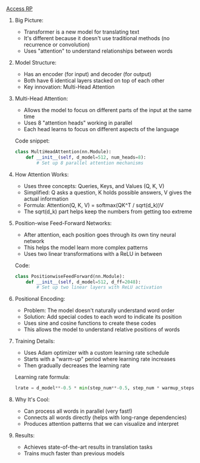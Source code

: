 [Access RP](https://arxiv.org/abs/1706.03762)

1. Big Picture:
   - Transformer is a new model for translating text
   - It's different because it doesn't use traditional methods (no recurrence or convolution)
   - Uses "attention" to understand relationships between words

2. Model Structure:
   - Has an encoder (for input) and decoder (for output)
   - Both have 6 identical layers stacked on top of each other
   - Key innovation: Multi-Head Attention

3. Multi-Head Attention:
   - Allows the model to focus on different parts of the input at the same time
   - Uses 8 "attention heads" working in parallel
   - Each head learns to focus on different aspects of the language

   Code snippet:
   ```python
   class MultiHeadAttention(nn.Module):
       def __init__(self, d_model=512, num_heads=8):
           # Set up 8 parallel attention mechanisms
   ```

4. How Attention Works:
   - Uses three concepts: Queries, Keys, and Values (Q, K, V)
   - Simplified: Q asks a question, K holds possible answers, V gives the actual information
   - Formula: Attention(Q, K, V) = softmax(QK^T / sqrt(d_k))V
   - The sqrt(d_k) part helps keep the numbers from getting too extreme

5. Position-wise Feed-Forward Networks:
   - After attention, each position goes through its own tiny neural network
   - This helps the model learn more complex patterns
   - Uses two linear transformations with a ReLU in between

   Code:
   ```python
   class PositionwiseFeedForward(nn.Module):
       def __init__(self, d_model=512, d_ff=2048):
           # Set up two linear layers with ReLU activation
   ```

6. Positional Encoding:
   - Problem: The model doesn't naturally understand word order
   - Solution: Add special codes to each word to indicate its position
   - Uses sine and cosine functions to create these codes
   - This allows the model to understand relative positions of words

7. Training Details:
   - Uses Adam optimizer with a custom learning rate schedule
   - Starts with a "warm-up" period where learning rate increases
   - Then gradually decreases the learning rate

   Learning rate formula:
   ```python
   lrate = d_model**-0.5 * min(step_num**-0.5, step_num * warmup_steps**-1.5)
   ```

8. Why It's Cool:
   - Can process all words in parallel (very fast!)
   - Connects all words directly (helps with long-range dependencies)
   - Produces attention patterns that we can visualize and interpret

9. Results:
   - Achieves state-of-the-art results in translation tasks
   - Trains much faster than previous models

